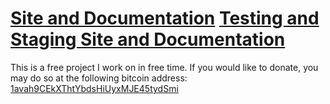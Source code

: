 [Site and Documentation](http://galts-gulch.github.io/avarice/)
[Testing and Staging Site and Documentation](http://galts-gulch.github.io/avarice-testing/)
===============================================================

This is a free project I work on in free time. If you would like to
donate, you may do so at the following bitcoin address:
[1avah9CEkXThtYbdsHiUyxMJE45tydSmi](bitcoin://1avah9CEkXThtYbdsHiUyxMJE45tydSmi)

